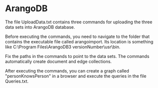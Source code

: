 # ArangoDB

The file UploadData.txt contains three commands for uploading the three data sets into ArangoDB database.

Before executing the commands, you need to navigate to the folder that contains the executable file called arangoimport. Its location is something like C:\Program Files\ArangoDB3 versionNumber\usr\bin.

Fix the paths in the commands to point to the data sets. The commands automatically create document and edge collections.

After executing the commands, you can create a graph called "personKnowsPerson" in a browser and execute the queries in the file Queries.txt.